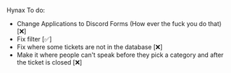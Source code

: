 Hynax To do:

- Change Applications to Discord Forms (How ever the fuck you do that) [❌]
- Fix filter [✅]
- Fix where some tickets are not in the database [❌]
- Make it where people can't speak before they pick a category and after the ticket is closed [❌]